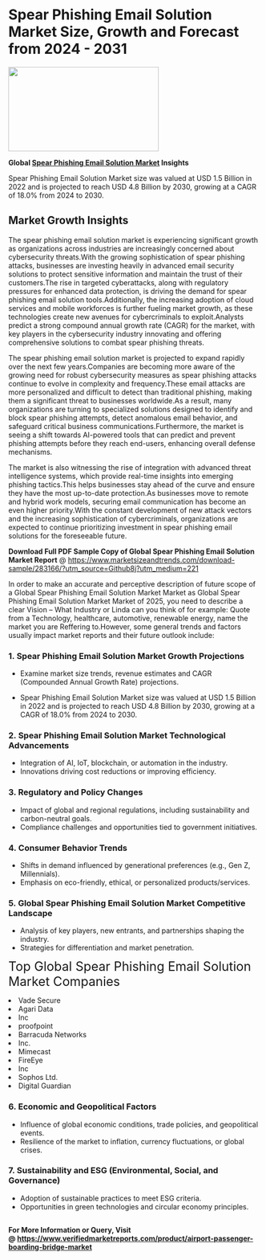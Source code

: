 <H1>Spear Phishing Email Solution Market Size, Growth and Forecast from 2024 - 2031</H1><img class="aligncenter size-medium wp-image-584254" src="https://thirdeyenews.in/wp-content/uploads/2024/09/Global-Market-Research-300x168.jpeg" alt="" width="300" height="168" /><p><strong>Global&nbsp;<a href="https://www.marketsizeandtrends.com/download-sample/283166/?utm_source=Github8j?utm_medium=221">Spear Phishing Email Solution Market</a> Insights</strong></p><p>Spear Phishing Email Solution Market size was valued at USD 1.5 Billion in 2022 and is projected to reach USD 4.8 Billion by 2030, growing at a CAGR of 18.0% from 2024 to 2030.</p><p><h2>Market Growth Insights</h2> <p>The spear phishing email solution market is experiencing significant growth as organizations across industries are increasingly concerned about cybersecurity threats.With the growing sophistication of spear phishing attacks, businesses are investing heavily in advanced email security solutions to protect sensitive information and maintain the trust of their customers.The rise in targeted cyberattacks, along with regulatory pressures for enhanced data protection, is driving the demand for spear phishing email solution tools.Additionally, the increasing adoption of cloud services and mobile workforces is further fueling market growth, as these technologies create new avenues for cybercriminals to exploit.Analysts predict a strong compound annual growth rate (CAGR) for the market, with key players in the cybersecurity industry innovating and offering comprehensive solutions to combat spear phishing threats.</p> <p>The spear phishing email solution market is projected to expand rapidly over the next few years.Companies are becoming more aware of the growing need for robust cybersecurity measures as spear phishing attacks continue to evolve in complexity and frequency.These email attacks are more personalized and difficult to detect than traditional phishing, making them a significant threat to businesses worldwide.As a result, many organizations are turning to specialized solutions designed to identify and block spear phishing attempts, detect anomalous email behavior, and safeguard critical business communications.Furthermore, the market is seeing a shift towards AI-powered tools that can predict and prevent phishing attempts before they reach end-users, enhancing overall defense mechanisms.</p> <p>The market is also witnessing the rise of integration with advanced threat intelligence systems, which provide real-time insights into emerging phishing tactics.This helps businesses stay ahead of the curve and ensure they have the most up-to-date protection.As businesses move to remote and hybrid work models, securing email communication has become an even higher priority.With the constant development of new attack vectors and the increasing sophistication of cybercriminals, organizations are expected to continue prioritizing investment in spear phishing email solutions for the foreseeable future.</p> <p><span class=""><strong>Download Full PDF Sample Copy of Global Spear Phishing Email Solution Market Report</strong> @ <a href="https://www.marketsizeandtrends.com/download-sample/283166/?utm_source=Github8j?utm_medium=221" target="_blank">https://www.marketsizeandtrends.com/download-sample/283166/?utm_source=Github8j?utm_medium=221</a></span></p><p>In order to make an accurate and perceptive description of future scope of a Global&nbsp;Spear Phishing Email Solution Market Market as Global&nbsp;Spear Phishing Email Solution Market Market of 2025, you need to describe a clear Vision &ndash; What Industry or Linda can you think of for example: Quote from a Technology, healthcare, automotive, renewable energy, name the market you are Reffering to.However, some general trends and factors usually impact market reports and their future outlook include:</p><h3>1.&nbsp;<strong>Spear Phishing Email Solution Market Growth Projections</strong></h3><ul><li>Examine market size trends, revenue estimates and CAGR (Compounded Annual Growth Rate) projections.</li><li><p>Spear Phishing Email Solution Market size was valued at USD 1.5 Billion in 2022 and is projected to reach USD 4.8 Billion by 2030, growing at a CAGR of 18.0% from 2024 to 2030.</p></li></ul><h3>2.&nbsp;<strong>Spear Phishing Email Solution Market Technological Advancements</strong></h3><ul><li>Integration of AI, IoT, blockchain, or automation in the industry.</li><li>Innovations driving cost reductions or improving efficiency.</li></ul><h3>3.&nbsp;<strong>Regulatory and Policy Changes</strong></h3><ul><li>Impact of global and regional regulations, including sustainability and carbon-neutral goals.</li><li>Compliance challenges and opportunities tied to government initiatives.</li></ul><h3>4.&nbsp;<strong>Consumer Behavior Trends</strong></h3><ul><li>Shifts in demand influenced by generational preferences (e.g., Gen Z, Millennials).</li><li>Emphasis on eco-friendly, ethical, or personalized products/services.</li></ul><h3>5.&nbsp;<strong>Global Spear Phishing Email Solution Market Competitive Landscape</strong></h3><ul><li>Analysis of key players, new entrants, and partnerships shaping the industry.</li><li>Strategies for differentiation and market penetration.</li></ul><p data-pm-slice="1 1 []"><span style="color: inherit; font-family: inherit; font-size: 25px;">Top Global Spear Phishing Email Solution Market Companies</span></p><div class="" data-test-id=""><p><li>Vade Secure</li><li> Agari Data</li><li> Inc</li><li> proofpoint</li><li> Barracuda Networks</li><li> Inc.</li><li> Mimecast</li><li> FireEye</li><li> Inc</li><li> Sophos Ltd.</li><li> Digital Guardian</li></p></div><h3>6.&nbsp;<strong>Economic and Geopolitical Factors</strong></h3><ul><li>Influence of global economic conditions, trade policies, and geopolitical events.</li><li>Resilience of the market to inflation, currency fluctuations, or global crises.</li></ul><h3>7.&nbsp;<strong>Sustainability and ESG (Environmental, Social, and Governance)</strong></h3><ul><li>Adoption of sustainable practices to meet ESG criteria.</li><li>Opportunities in green technologies and circular economy principles.</li></ul><h2><strong style="font-size: 14px;">For More Information or Query, Visit @&nbsp;</strong><a style="background-color: #ffffff; font-size: 14px;" href="https://www.marketsizeandtrends.com/report/spear-phishing-email-solution-market/" target="_blank">https://www.verifiedmarketreports.com/product/airport-passenger-boarding-bridge-market</a></h2>